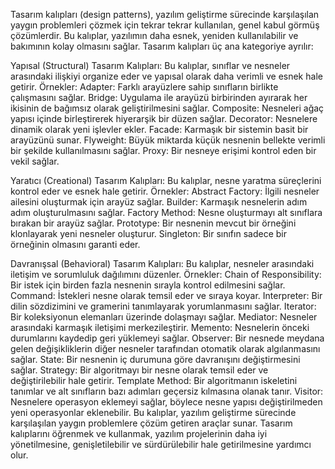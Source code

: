Tasarım kalıpları (design patterns), yazılım geliştirme sürecinde karşılaşılan yaygın problemleri çözmek için tekrar tekrar kullanılan, genel kabul görmüş çözümlerdir. Bu kalıplar, yazılımın daha esnek, yeniden kullanılabilir ve bakımının kolay olmasını sağlar.
Tasarım kalıpları üç ana kategoriye ayrılır:

Yapısal (Structural) Tasarım Kalıpları: Bu kalıplar, sınıflar ve nesneler arasındaki ilişkiyi organize eder ve yapısal olarak daha verimli ve esnek hale getirir. Örnekler:
  Adapter: Farklı arayüzlere sahip sınıfların birlikte çalışmasını sağlar.
  Bridge: Uygulama ile arayüzü birbirinden ayırarak her ikisinin de bağımsız olarak geliştirilmesini sağlar.
  Composite: Nesneleri ağaç yapısı içinde birleştirerek hiyerarşik bir düzen sağlar.
  Decorator: Nesnelere dinamik olarak yeni işlevler ekler.
  Facade: Karmaşık bir sistemin basit bir arayüzünü sunar.
  Flyweight: Büyük miktarda küçük nesnenin bellekte verimli bir şekilde kullanılmasını sağlar.
  Proxy: Bir nesneye erişimi kontrol eden bir vekil sağlar.

Yaratıcı (Creational) Tasarım Kalıpları: Bu kalıplar, nesne yaratma süreçlerini kontrol eder ve esnek hale getirir. Örnekler:
	Abstract Factory: İlgili nesneler ailesini oluşturmak için arayüz sağlar.
  Builder: Karmaşık nesnelerin adım adım oluşturulmasını sağlar.
  Factory Method: Nesne oluşturmayı alt sınıflara bırakan bir arayüz sağlar.
  Prototype: Bir nesnenin mevcut bir örneğini klonlayarak yeni nesneler oluşturur.
  Singleton: Bir sınıfın sadece bir örneğinin olmasını garanti eder.

Davranışsal (Behavioral) Tasarım Kalıpları: Bu kalıplar, nesneler arasındaki iletişim ve sorumluluk dağılımını düzenler. Örnekler:
  Chain of Responsibility: Bir istek için birden fazla nesnenin sırayla kontrol edilmesini sağlar.
  Command: İstekleri nesne olarak temsil eder ve sıraya koyar.
  Interpreter: Bir dilin sözdizimini ve gramerini tanımlayarak yorumlanmasını sağlar.
  Iterator: Bir koleksiyonun elemanları üzerinde dolaşmayı sağlar.
  Mediator: Nesneler arasındaki karmaşık iletişimi merkezileştirir.
  Memento: Nesnelerin önceki durumlarını kaydedip geri yüklemeyi sağlar.
  Observer: Bir nesnede meydana gelen değişikliklerin diğer nesneler tarafından otomatik olarak algılanmasını sağlar.
  State: Bir nesnenin iç durumuna göre davranışını değiştirmesini sağlar.
  Strategy: Bir algoritmayı bir nesne olarak temsil eder ve değiştirilebilir hale getirir.
  Template Method: Bir algoritmanın iskeletini tanımlar ve alt sınıfların bazı adımları geçersiz kılmasına olanak tanır.
  Visitor: Nesnelere operasyon eklemeyi sağlar, böylece nesne yapısı değiştirilmeden yeni operasyonlar eklenebilir.
Bu kalıplar, yazılım geliştirme sürecinde karşılaşılan yaygın problemlere çözüm getiren araçlar sunar. Tasarım kalıplarını öğrenmek ve kullanmak, yazılım projelerinin daha iyi yönetilmesine, genişletilebilir ve sürdürülebilir hale getirilmesine yardımcı olur.
